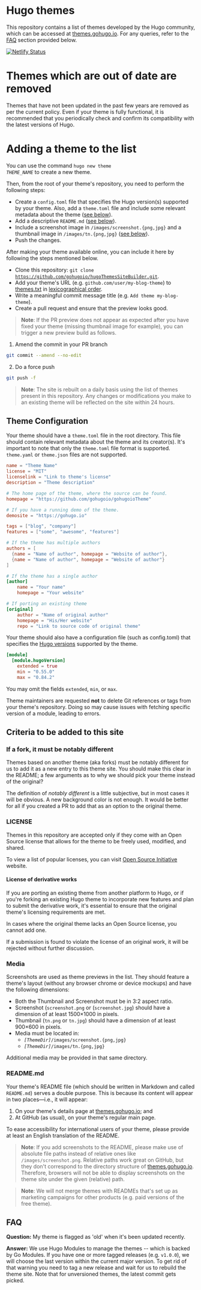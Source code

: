 
# Hugo themes

This repository contains a list of themes developed by the Hugo community, which can be accessed at [themes.gohugo.io](https://themes.gohugo.io/). For any queries, refer to the [FAQ](#faq) section provided below.

[![Netlify Status](https://api.netlify.com/api/v1/badges/58968044-3238-424c-b9b6-e0d00733890c/deploy-status)](https://app.netlify.com/sites/hugothemes/deploys)


# Themes which are out of date are removed

Themes that have not been updated in the past few years are removed as per the current policy. Even if your theme is fully functional, it is recommended that you periodically check and confirm its compatibility with the latest versions of Hugo.

# Adding a theme to the list

You can use the command <code>hugo new theme <em>THEME_NAME</em></code> to create a new theme.

Then, from the root of your theme's repository, you need to perform the following steps:

* Create a `config.toml` file that specifies the Hugo version(s) supported by your theme. Also, add a `theme.toml` file and include some relevant metadata about the theme ([see below](#theme-configuration)).
* Add a descriptive `README.md` ([see below](#readmemd)).
* Include a screenshot image in `/images/screenshot.{png,jpg}` and a thumbnail image in `/images/tn.{png,jpg}` ([see below](#media)).
* Push the changes.

After making your theme available online, you can include it here by following the steps mentioned below.

* Clone this repository: <code>git clone https://github.com/gohugoio/hugoThemesSiteBuilder.git</code>.
* Add your theme's URL (e.g. `github.com/user/my-blog-theme`) to [themes.txt](https://github.com/gohugoio/hugoThemesSiteBuilder/edit/main/themes.txt) in [lexicographical order](https://en.wikipedia.org/wiki/Lexicographic_order).
* Write a meaningful commit message title (e.g. `Add theme my-blog-theme`).
* Create a pull request and ensure that the preview looks good.

> **Note**: If the PR preview does not appear as expected after you have fixed your theme (missing thumbnail image for example), you can trigger a new preview build as follows.

1. Amend the commit in your PR branch
```bash
git commit --amend --no-edit
```

2. Do a force push
```bash
git push -f
```

> **Note**: The site is rebuilt on a daily basis using the list of themes present in this repository. Any changes or modifications you make to an existing theme will be reflected on the site within 24 hours.

## Theme Configuration

Your theme should have a `theme.toml` file in the root directory. This file should contain relevant metadata about the theme and its creator(s). It's important to note that only the `theme.toml` file format is supported. `theme.yaml` or `theme.json` files are not supported.


```toml
name = "Theme Name"
license = "MIT"
licenselink = "Link to theme's license"
description = "Theme description"

# The home page of the theme, where the source can be found.
homepage = "https://github.com/gohugoio/gohugoioTheme"

# If you have a running demo of the theme.
demosite = "https://gohugo.io"

tags = ["blog", "company"]
features = ["some", "awesome", "features"]

# If the theme has multiple authors
authors = [
  {name = "Name of author", homepage = "Website of author"},
  {name = "Name of author", homepage = "Website of author"}
]

# If the theme has a single author
[author]
    name = "Your name"
    homepage = "Your website"

# If porting an existing theme
[original]
    author = "Name of original author"
    homepage = "His/Her website"
    repo = "Link to source code of original theme"
```

Your theme should also have a configuration file (such as config.toml) that specifies the [Hugo versions](https://gohugo.io/hugo-modules/configuration/#module-config-hugoversion) supported by the theme.

```toml
[module]
  [module.hugoVersion]
    extended = true
    min = "0.55.0"
    max = "0.84.2"
```

You may omit the fields `extended`, `min`, or `max`.

Theme maintainers are requested **not** to delete Git references or tags from your theme's repository.  Doing so may cause issues with fetching specific version of a module, leading to errors.

## Criteria to be added to this site

### If a fork, it must be notably different

Themes based on another theme (aka forks) must be notably different for us to add it as a new entry to this theme site. You should make this clear in the README; a few arguments as to why we should pick your theme instead of the original? 

The definition of _notably different_ is a little subjective, but in most cases it will be obvious. A new background color is not enough. It would be better for all if you created a PR to add that as an option to the original theme.

### LICENSE

Themes in this repository are accepted only if they come with an Open Source license that allows for the theme to be freely used, modified, and shared. 

To view a list of popular licenses, you can visit [Open Source Initiative](https://opensource.org/licenses) website.

#### License of derivative works

If you are porting an existing theme from another platform to Hugo, or if you're forking an existing Hugo theme to incorporate new features and plan to submit the derivative work, it's essential to ensure that the original theme's licensing requirements are met. 

In cases where the original theme lacks an Open Source license, you cannot add one.

If a submission is found to violate the license of an original work, it will be rejected without further discussion.

### Media

Screenshots are used as theme previews in the list. They should feature a theme's layout (without any browser chrome or device mockups) and have the following dimensions:

* Both the Thumbnail and Screenshot must be in 3:2 aspect ratio.
* Screenshot (`screenshot.png` or (`screenshot.jpg`) should have a dimension of at least 1500×1000 in pixels.
* Thumbnail (`tn.png` or `tn.jpg`) should have a dimension of at least 900×600 in pixels.
* Media must be located in:
    * <code><em>[ThemeDir]</em>/images/screenshot.{png,jpg}</code>
    * <code><em>[ThemeDir]</em>/images/tn.{png,jpg}</code>


Additional media may be provided in that same directory.

### README.md

Your theme's README file (which should be written in Markdown and called `README.md`) serves a double purpose. This is because its content will appear in two places&mdash;i.e., it will appear:

1. On your theme's details page at [themes.gohugo.io](https://themes.gohugo.io/); and
1. At GitHub (as usual), on your theme's regular main page.

To ease accessibility for international users of your theme, please provide at least an English translation of the README.

> **Note**: If you add screenshots to the README, please make use of absolute file paths instead of relative ones like `/images/screenshot.png`. Relative paths work great on GitHub, but they don't correspond to the directory structure of [themes.gohugo.io](https://themes.gohugo.io/). Therefore, browsers will not be able to display screenshots on the theme site under the given (relative) path.

> **Note**: We will not merge themes with READMEs that's set up as marketing campaigns for other products (e.g. paid versions of the free theme).

## FAQ

**Question:** My theme is flagged as 'old' when it's been updated recently.

**Answer:** We use Hugo Modules to manage the themes -- which is backed by Go Modules. If you have one or more tagged releases (e.g. `v1.0.0`), we will choose the last version within the current major version. To get rid of that warning you need to tag a new release and wait for us to rebuild the theme site. Note that for unversioned themes, the latest commit gets picked.

